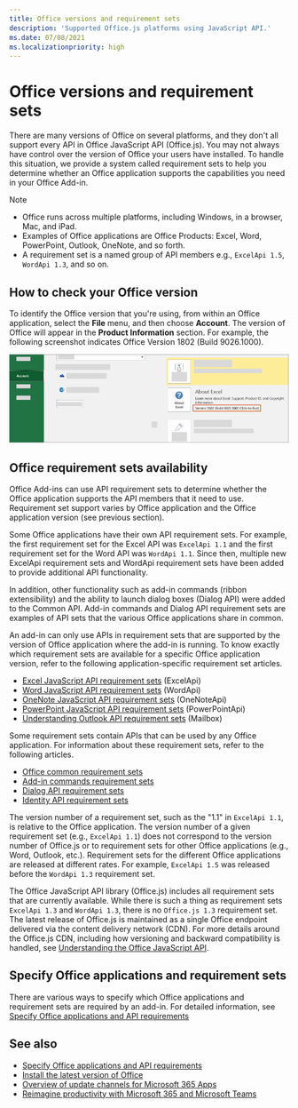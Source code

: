 ```yaml
---
title: Office versions and requirement sets
description: 'Supported Office.js platforms using JavaScript API.'
ms.date: 07/08/2021
ms.localizationpriority: high
---
```


# Office versions and requirement sets

There are many versions of Office on several platforms, and they don't all support every API in Office JavaScript API (Office.js). You may not always have control over the version of Office your users have installed.  To handle this situation, we provide a system called requirement sets to help you determine whether an Office application supports the capabilities you need in your Office Add-in.

> [!NOTE]
>
> - Office runs across multiple platforms, including Windows, in a browser, Mac, and iPad.
> - Examples of Office applications are Office Products: Excel, Word, PowerPoint, Outlook, OneNote, and so forth.  
> - A requirement set is a named group of API members e.g., `ExcelApi 1.5`, `WordApi 1.3`, and so on.  

## How to check your Office version

To identify the Office version that you're using, from within an Office application, select the **File** menu, and then choose **Account**. The version of Office will appear in the **Product Information** section. For example, the following screenshot indicates Office Version 1802 (Build 9026.1000).

![Checking your Office version.](../images/office-version.png)

## Office requirement sets availability

Office Add-ins can use API requirement sets to determine whether the Office application supports the API members that it need to use. Requirement set support varies by Office application and the Office application version (see previous section).

Some Office applications have their own API requirement sets. For example, the first requirement set for the Excel API was `ExcelApi 1.1` and the first requirement set for the Word API was `WordApi 1.1`. Since then, multiple new ExcelApi requirement sets and WordApi requirement sets have been added to provide additional API functionality.

In addition, other functionality such as add-in commands (ribbon extensibility) and the ability to launch dialog boxes (Dialog API) were added to the Common API. Add-in commands and Dialog API requirement sets are examples of API sets that the various Office applications share in common.

An add-in can only use APIs in requirement sets that are supported by the version of Office application where the add-in is running. To know exactly which requirement sets are available for a specific Office application version, refer to the following application-specific requirement set articles.

- [Excel JavaScript API requirement sets](/javascript/api/requirement-sets/excel-api-requirement-sets.md) (ExcelApi)
- [Word JavaScript API requirement sets](/javascript/api/requirement-sets/word-api-requirement-sets.md) (WordApi)
- [OneNote JavaScript API requirement sets](/javascript/api/requirement-sets/onenote-api-requirement-sets.md) (OneNoteApi)
- [PowerPoint JavaScript API requirement sets](/javascript/api/requirement-sets/powerpoint-api-requirement-sets.md) (PowerPointApi)
- [Understanding Outlook API requirement sets](/javascript/api/requirement-sets/outlook-api-requirement-sets.md) (Mailbox)

Some requirement sets contain APIs that can be used by any Office application. For information about these requirement sets, refer to the following articles.

- [Office common requirement sets](/javascript/api/requirement-sets/office-add-in-requirement-sets.md)
- [Add-in commands requirement sets](/javascript/api/requirement-sets/add-in-commands-requirement-sets.md)
- [Dialog API requirement sets](/javascript/api/requirement-sets/dialog-api-requirement-sets.md)
- [Identity API requirement sets](/javascript/api/requirement-sets/identity-api-requirement-sets.md)

The version number of a requirement set, such as the "1.1" in `ExcelApi 1.1`, is relative to the Office application. The version number of a given requirement set (e.g., `ExcelApi 1.1`) does not correspond to the version number of Office.js or to requirement sets for other Office applications (e.g., Word, Outlook, etc.).  Requirement sets for the different Office applications are released at different rates. For example, `ExcelApi 1.5` was released before the `WordApi 1.3` requirement set.

The Office JavaScript API library (Office.js) includes all requirement sets that are currently available. While there is such a thing as requirement sets `ExcelApi 1.3` and `WordApi 1.3`, there is no `Office.js 1.3` requirement set. The latest release of Office.js is maintained as a single Office endpoint delivered via the content delivery network (CDN). For more details around the Office.js CDN, including how versioning and backward compatibility is handled, see [Understanding the Office JavaScript API](../develop/understanding-the-javascript-api-for-office.md).

## Specify Office applications and requirement sets

There are various ways to specify which Office applications and requirement sets are required by an add-in.  For detailed information, see [Specify Office applications and API requirements](../develop/specify-office-hosts-and-api-requirements.md)

## See also

- [Specify Office applications and API requirements](../develop/specify-office-hosts-and-api-requirements.md)
- [Install the latest version of Office](../develop/install-latest-office-version.md)
- [Overview of update channels for Microsoft 365 Apps](/deployoffice/overview-of-update-channels-for-office-365-proplus)
- [Reimagine productivity with Microsoft 365 and Microsoft Teams](https://products.office.com/compare-all-microsoft-office-products?tab=2)
